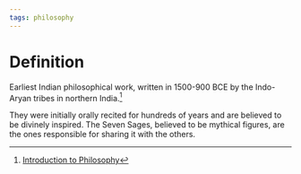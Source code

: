 ```yaml
---
tags: philosophy
---
```


# Definition

Earliest Indian philosophical work, written in 1500-900 BCE by the Indo-Aryan tribes in northern India.[^1]

They were initially orally recited for hundreds of years and are believed to be divinely inspired. The Seven Sages, believed to be mythical figures, are the ones responsible for sharing it with the others.

[^1]: [Introduction to Philosophy](zotero://open-pdf/library/items/M84L5RRJ?page=95)